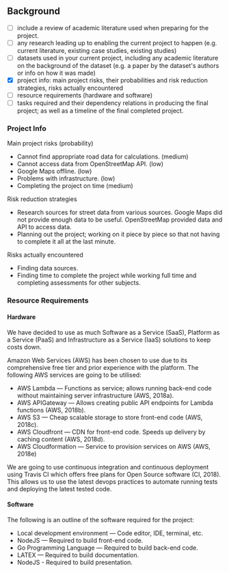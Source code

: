 ## Background

* [ ] include a review of academic literature used when preparing for the
      project.
* [ ] any research leading up to enabling the current project to happen (e.g.
      current literature, existing case studies, existing studies)
* [ ] datasets used in your current project, including any academic literature
      on the background of the dataset (e.g. a paper by the dataset's authors or
      info on how it was made)
* [x] project info: main project risks, their probabilities and risk reduction
      strategies, risks actually encountered
* [ ] resource requirements (hardware and software)
* [ ] tasks required and their dependency relations in producing the final
      project; as well as a timeline of the final completed project.

### Project Info

Main project risks (probability)

* Cannot find appropriate road data for calculations. (medium)
* Cannot access data from OpenStreetMap API. (low)
* Google Maps offline. (low)
* Problems with infrastructure. (low)
* Completing the project on time (medium)

Risk reduction strategies

* Research sources for street data from various sources. Google Maps did not
  provide enough data to be useful. OpenStreetMap provided data and API to
  access data.
* Planning out the project; working on it piece by piece so that not having to
  complete it all at the last minute.

Risks actually encountered

* Finding data sources.
* Finding time to complete the project while working full time and completing
  assessments for other subjects.

### Resource Requirements

#### Hardware

We have decided to use as much Software as a Service (SaaS), Platform as a
Service (PaaS) and Infrastructure as a Service (IaaS) solutions to keep costs
down.

Amazon Web Services (AWS) has been chosen to use due to its comprehensive free
tier and prior experience with the platform. The following AWS services are
going to be utilised:

* AWS Lambda — Functions as service; allows running back-end code without
  maintaining server infrastructure (AWS, 2018a).
* AWS APIGateway — Allows creating public API endpoints for Lambda functions
  (AWS, 2018b).
* AWS S3 — Cheap scalable storage to store front-end code (AWS, 2018c).
* AWS Cloudfront — CDN for front-end code. Speeds up delivery by caching content
  (AWS, 2018d).
* AWS Cloudformation — Service to provision services on AWS (AWS, 2018e)

We are going to use continuous integration and continuous deployment using
Travis CI which offers free plans for Open Source software (CI, 2018). This
allows us to use the latest devops practices to automate running tests and
deploying the latest tested code.

#### Software

The following is an outline of the software required for the project:

* Local development environment — Code editor, IDE, terminal, etc.
* NodeJS — Required to build front-end code.
* Go Programming Language — Required to build back-end code.
* LATEX — Required to build documentation.
* NodeJS - Required to build presentation.
